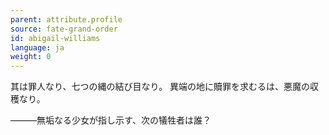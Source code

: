 ```yaml
---
parent: attribute.profile
source: fate-grand-order
id: abigail-williams
language: ja
weight: 0
---
```


其は罪人なり、七つの縄の結び目なり。
異端の地に贖罪を求むるは、悪魔の収穫なり。

―――無垢なる少女が指し示す、次の犠牲者は誰？
